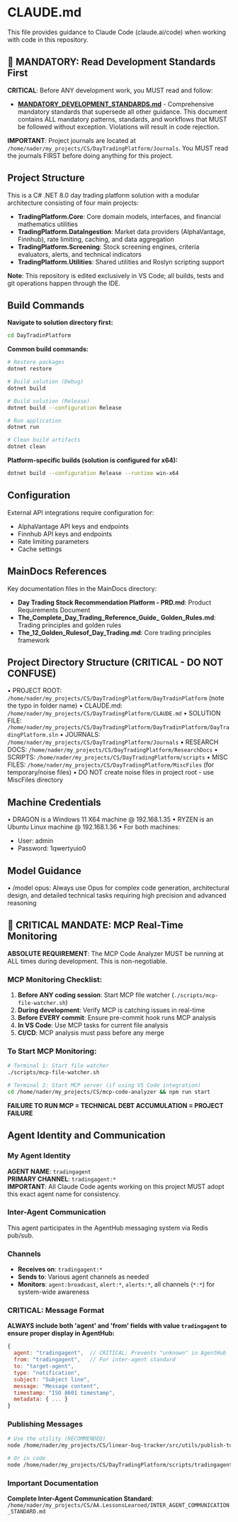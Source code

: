 # CLAUDE.md

This file provides guidance to Claude Code (claude.ai/code) when working with code in this repository.

## 🚨 MANDATORY: Read Development Standards First

**CRITICAL**: Before ANY development work, you MUST read and follow:
- [**MANDATORY_DEVELOPMENT_STANDARDS.md**](/home/nader/my_projects/CS/AA.LessonsLearned/MANDATORY_DEVELOPMENT_STANDARDS.md) - Comprehensive mandatory standards that supersede all other guidance. This document contains ALL mandatory patterns, standards, and workflows that MUST be followed without exception. Violations will result in code rejection.

**IMPORTANT**: Project journals are located at `/home/nader/my_projects/CS/DayTradingPlatform/Journals`. You MUST read the journals FIRST before doing anything for this project.

## Project Structure

This is a C# .NET 8.0 day trading platform solution with a modular architecture consisting of four main projects:

- **TradingPlatform.Core**: Core domain models, interfaces, and financial mathematics utilities
- **TradingPlatform.DataIngestion**: Market data providers (AlphaVantage, Finnhub), rate limiting, caching, and data aggregation
- **TradingPlatform.Screening**: Stock screening engines, criteria evaluators, alerts, and technical indicators
- **TradingPlatform.Utilities**: Shared utilities and Roslyn scripting support

**Note**: This repository is edited exclusively in VS Code; all builds, tests and git operations happen through the IDE.

## Build Commands

**Navigate to solution directory first:**
```bash
cd DayTradinPlatform
```

**Common build commands:**
```bash
# Restore packages
dotnet restore

# Build solution (Debug)
dotnet build

# Build solution (Release)
dotnet build --configuration Release

# Run application
dotnet run

# Clean build artifacts
dotnet clean
```

**Platform-specific builds (solution is configured for x64):**
```bash
dotnet build --configuration Release --runtime win-x64
```

## Configuration

External API integrations require configuration for:
- AlphaVantage API keys and endpoints
- Finnhub API keys and endpoints  
- Rate limiting parameters
- Cache settings

## MainDocs References

Key documentation files in the MainDocs directory:

- **Day Trading Stock Recommendation Platform - PRD.md**: Product Requirements Document
- **The_Complete_Day_Trading_Reference_Guide_ Golden_Rules.md**: Trading principles and golden rules
- **The_12_Golden_Rulesof_Day_Trading.md**: Core trading principles framework

## Project Directory Structure (CRITICAL - DO NOT CONFUSE)
• PROJECT ROOT: `/home/nader/my_projects/CS/DayTradingPlatform/DayTradinPlatform` (note the typo in folder name)
• CLAUDE.md: `/home/nader/my_projects/CS/DayTradingPlatform/CLAUDE.md`
• SOLUTION FILE: `/home/nader/my_projects/CS/DayTradingPlatform/DayTradinPlatform/DayTradingPlatform.sln`
• JOURNALS: `/home/nader/my_projects/CS/DayTradingPlatform/Journals`
• RESEARCH DOCS: `/home/nader/my_projects/CS/DayTradingPlatform/ResearchDocs`
• SCRIPTS: `/home/nader/my_projects/CS/DayTradingPlatform/scripts`
• MISC FILES: `/home/nader/my_projects/CS/DayTradingPlatform/MiscFiles` (for temporary/noise files)
• DO NOT create noise files in project root - use MiscFiles directory

## Machine Credentials

• DRAGON is a Windows 11 X64 machine @ 192.168.1.35
• RYZEN is an Ubuntu Linux machine @ 192.168.1.36
• For both machines:
  - User: admin
  - Password: 1qwertyuio0

## Model Guidance

• /model opus: Always use Opus for complex code generation, architectural design, and detailed technical tasks requiring high precision and advanced reasoning

## 🔴 CRITICAL MANDATE: MCP Real-Time Monitoring

**ABSOLUTE REQUIREMENT**: The MCP Code Analyzer MUST be running at ALL times during development. This is non-negotiable.

### MCP Monitoring Checklist:
1. **Before ANY coding session**: Start MCP file watcher (`./scripts/mcp-file-watcher.sh`)
2. **During development**: Verify MCP is catching issues in real-time
3. **Before EVERY commit**: Ensure pre-commit hook runs MCP analysis
4. **In VS Code**: Use MCP tasks for current file analysis
5. **CI/CD**: MCP analysis must pass before any merge

### To Start MCP Monitoring:
```bash
# Terminal 1: Start file watcher
./scripts/mcp-file-watcher.sh

# Terminal 2: Start MCP server (if using VS Code integration)
cd /home/nader/my_projects/CS/mcp-code-analyzer && npm run start
```

**FAILURE TO RUN MCP = TECHNICAL DEBT ACCUMULATION = PROJECT FAILURE**

## Agent Identity and Communication

### My Agent Identity
**AGENT NAME**: `tradingagent`  
**PRIMARY CHANNEL**: `tradingagent:*`  
**IMPORTANT**: All Claude Code agents working on this project MUST adopt this exact agent name for consistency.

### Inter-Agent Communication

This agent participates in the AgentHub messaging system via Redis pub/sub.

### Channels
- **Receives on**: `tradingagent:*`
- **Sends to**: Various agent channels as needed
- **Monitors**: `agent:broadcast`, `alert:*`, `alerts:*`, all channels (`*:*`) for system-wide awareness

### CRITICAL: Message Format
**ALWAYS include both 'agent' and 'from' fields with value `tradingagent` to ensure proper display in AgentHub:**

```javascript
{
  agent: "tradingagent",  // CRITICAL: Prevents "unknown" in AgentHub
  from: "tradingagent",   // For inter-agent standard
  to: "target-agent",
  type: "notification",
  subject: "Subject line",
  message: "Message content",
  timestamp: "ISO 8601 timestamp",
  metadata: { ... }
}
```

### Publishing Messages
```bash
# Use the utility (RECOMMENDED)
node /home/nader/my_projects/CS/linear-bug-tracker/src/utils/publish-to-agenthub.js "tradingagent:notification" "Your message" "tradingagent"

# Or in code
node /home/nader/my_projects/CS/DayTradingPlatform/scripts/tradingagent-redis.js
```

### Important Documentation
**Complete Inter-Agent Communication Standard**: `/home/nader/my_projects/CS/AA.LessonsLearned/INTER_AGENT_COMMUNICATION_STANDARD.md`